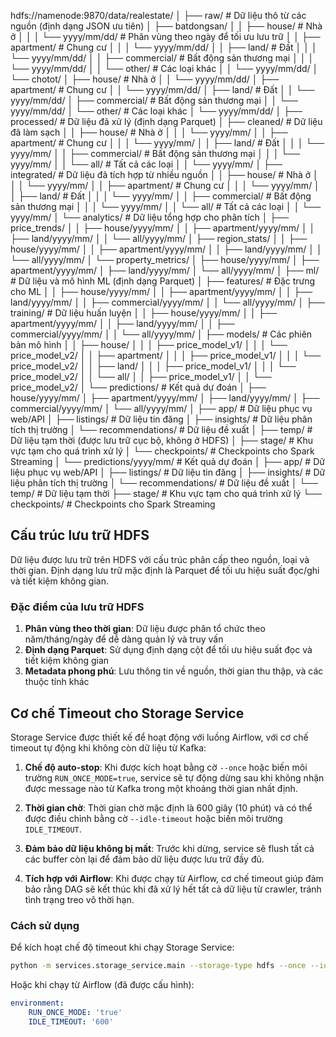 hdfs://namenode:9870/data/realestate/
│
├── raw/ # Dữ liệu thô từ các nguồn (định dạng JSON ưu tiên)
│ ├── batdongsan/
│ │ ├── house/ # Nhà ở
│ │ │ └── yyyy/mm/dd/ # Phân vùng theo ngày để tối ưu lưu trữ
│ │ ├── apartment/ # Chung cư
│ │ │ └── yyyy/mm/dd/
│ │ ├── land/ # Đất
│ │ │ └── yyyy/mm/dd/
│ │ ├── commercial/ # Bất động sản thương mại
│ │ │ └── yyyy/mm/dd/
│ │ └── other/ # Các loại khác
│ │ └── yyyy/mm/dd/
│ └── chotot/
│ ├── house/ # Nhà ở
│ │ └── yyyy/mm/dd/
│ ├── apartment/ # Chung cư
│ │ └── yyyy/mm/dd/
│ ├── land/ # Đất
│ │ └── yyyy/mm/dd/
│ ├── commercial/ # Bất động sản thương mại
│ │ └── yyyy/mm/dd/
│ └── other/ # Các loại khác
│ └── yyyy/mm/dd/
│
├── processed/ # Dữ liệu đã xử lý (định dạng Parquet)
│ ├── cleaned/ # Dữ liệu đã làm sạch
│ │ ├── house/ # Nhà ở
│ │ │ └── yyyy/mm/
│ │ ├── apartment/ # Chung cư
│ │ │ └── yyyy/mm/
│ │ ├── land/ # Đất
│ │ │ └── yyyy/mm/
│ │ ├── commercial/ # Bất động sản thương mại
│ │ │ └── yyyy/mm/
│ │ └── all/ # Tất cả các loại
│ │ └── yyyy/mm/
│ ├── integrated/ # Dữ liệu đã tích hợp từ nhiều nguồn
│ │ ├── house/ # Nhà ở
│ │ │ └── yyyy/mm/
│ │ ├── apartment/ # Chung cư
│ │ │ └── yyyy/mm/
│ │ ├── land/ # Đất
│ │ │ └── yyyy/mm/
│ │ ├── commercial/ # Bất động sản thương mại
│ │ │ └── yyyy/mm/
│ │ └── all/ # Tất cả các loại
│ │ └── yyyy/mm/
│ └── analytics/ # Dữ liệu tổng hợp cho phân tích
│ ├── price_trends/
│ │ ├── house/yyyy/mm/
│ │ ├── apartment/yyyy/mm/
│ │ ├── land/yyyy/mm/
│ │ └── all/yyyy/mm/
│ ├── region_stats/
│ │ ├── house/yyyy/mm/
│ │ ├── apartment/yyyy/mm/
│ │ ├── land/yyyy/mm/
│ │ └── all/yyyy/mm/
│ └── property_metrics/
│ ├── house/yyyy/mm/
│ ├── apartment/yyyy/mm/
│ ├── land/yyyy/mm/
│ └── all/yyyy/mm/
│
├── ml/ # Dữ liệu và mô hình ML (định dạng Parquet)
│ ├── features/ # Đặc trưng cho ML
│ │ ├── house/yyyy/mm/
│ │ ├── apartment/yyyy/mm/
│ │ ├── land/yyyy/mm/
│ │ ├── commercial/yyyy/mm/
│ │ └── all/yyyy/mm/
│ ├── training/ # Dữ liệu huấn luyện
│ │ ├── house/yyyy/mm/
│ │ ├── apartment/yyyy/mm/
│ │ ├── land/yyyy/mm/
│ │ ├── commercial/yyyy/mm/
│ │ └── all/yyyy/mm/
│ ├── models/ # Các phiên bản mô hình
│ │ ├── house/
│ │ │ ├── price_model_v1/
│ │ │ └── price_model_v2/
│ │ ├── apartment/
│ │ │ ├── price_model_v1/
│ │ │ └── price_model_v2/
│ │ ├── land/
│ │ │ ├── price_model_v1/
│ │ │ └── price_model_v2/
│ │ └── all/
│ │ ├── price_model_v1/
│ │ └── price_model_v2/
│ └── predictions/ # Kết quả dự đoán
│ ├── house/yyyy/mm/
│ ├── apartment/yyyy/mm/
│ ├── land/yyyy/mm/
│ ├── commercial/yyyy/mm/
│ └── all/yyyy/mm/
│
├── app/ # Dữ liệu phục vụ web/API
│ ├── listings/ # Dữ liệu tin đăng
│ ├── insights/ # Dữ liệu phân tích thị trường
│ └── recommendations/ # Dữ liệu đề xuất
│
├── temp/ # Dữ liệu tạm thời (được lưu trữ cục bộ, không ở HDFS)
│ ├── stage/ # Khu vực tạm cho quá trình xử lý
│ └── checkpoints/ # Checkpoints cho Spark Streaming
│ └── predictions/yyyy/mm/ # Kết quả dự đoán
│
├── app/ # Dữ liệu phục vụ web/API
│ ├── listings/ # Dữ liệu tin đăng
│ ├── insights/ # Dữ liệu phân tích thị trường
│ └── recommendations/ # Dữ liệu đề xuất
│
└── temp/ # Dữ liệu tạm thời
├── stage/ # Khu vực tạm cho quá trình xử lý
└── checkpoints/ # Checkpoints cho Spark Streaming

## Cấu trúc lưu trữ HDFS

Dữ liệu được lưu trữ trên HDFS với cấu trúc phân cấp theo nguồn, loại và thời gian. Định dạng lưu trữ mặc định là Parquet để tối ưu hiệu suất đọc/ghi và tiết kiệm không gian.

### Đặc điểm của lưu trữ HDFS

1. **Phân vùng theo thời gian**: Dữ liệu được phân tổ chức theo năm/tháng/ngày để dễ dàng quản lý và truy vấn
2. **Định dạng Parquet**: Sử dụng định dạng cột để tối ưu hiệu suất đọc và tiết kiệm không gian
3. **Metadata phong phú**: Lưu thông tin về nguồn, thời gian thu thập, và các thuộc tính khác

## Cơ chế Timeout cho Storage Service

Storage Service được thiết kế để hoạt động với luồng Airflow, với cơ chế timeout tự động khi không còn dữ liệu từ Kafka:

1. **Chế độ auto-stop**: Khi được kích hoạt bằng cờ `--once` hoặc biến môi trường `RUN_ONCE_MODE=true`, service sẽ tự động dừng sau khi không nhận được message nào từ Kafka trong một khoảng thời gian nhất định.

2. **Thời gian chờ**: Thời gian chờ mặc định là 600 giây (10 phút) và có thể được điều chỉnh bằng cờ `--idle-timeout` hoặc biến môi trường `IDLE_TIMEOUT`.

3. **Đảm bảo dữ liệu không bị mất**: Trước khi dừng, service sẽ flush tất cả các buffer còn lại để đảm bảo dữ liệu được lưu trữ đầy đủ.

4. **Tích hợp với Airflow**: Khi được chạy từ Airflow, cơ chế timeout giúp đảm bảo rằng DAG sẽ kết thúc khi đã xử lý hết tất cả dữ liệu từ crawler, tránh tình trạng treo vô thời hạn.

### Cách sử dụng

Để kích hoạt chế độ timeout khi chạy Storage Service:

```bash
python -m services.storage_service.main --storage-type hdfs --once --idle-timeout 600
```

Hoặc khi chạy từ Airflow (đã được cấu hình):

```yaml
environment:
    RUN_ONCE_MODE: 'true'
    IDLE_TIMEOUT: '600'
```
